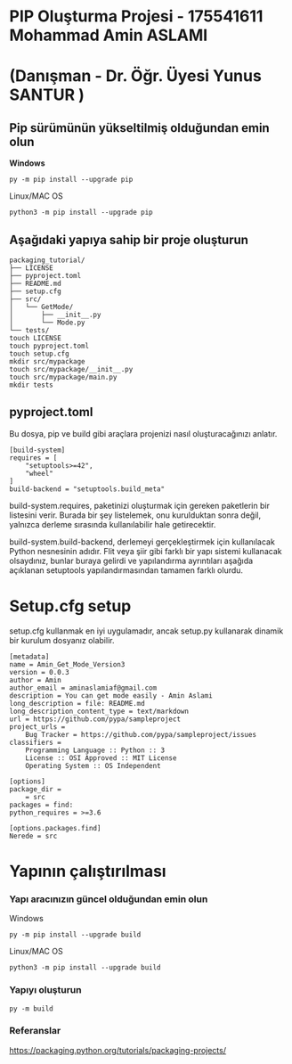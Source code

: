# PIP Oluşturma Projesi - 175541611 Mohammad Amin ASLAMI 

# (Danışman - Dr. Öğr. Üyesi Yunus SANTUR )


## Pip sürümünün yükseltilmiş olduğundan emin olun
**Windows**
```
py -m pip install --upgrade pip
```

Linux/MAC OS
```
python3 -m pip install --upgrade pip
```

## Aşağıdaki yapıya sahip bir proje oluşturun
```
packaging_tutorial/
├── LICENSE
├── pyproject.toml
├── README.md
├── setup.cfg
├── src/
│   └── GetMode/
│       ├── __init__.py
│       └── Mode.py
└── tests/
touch LICENSE
touch pyproject.toml
touch setup.cfg
mkdir src/mypackage
touch src/mypackage/__init__.py
touch src/mypackage/main.py
mkdir tests
```

## pyproject.toml 

Bu dosya, pip ve build gibi araçlara projenizi nasıl oluşturacağınızı anlatır.

```
[build-system]
requires = [
    "setuptools>=42",
    "wheel"
]
build-backend = "setuptools.build_meta"
```
build-system.requires, paketinizi oluşturmak için gereken paketlerin bir listesini verir. Burada bir şey listelemek, onu kurulduktan sonra değil, yalnızca derleme sırasında kullanılabilir hale getirecektir.

build-system.build-backend, derlemeyi gerçekleştirmek için kullanılacak Python nesnesinin adıdır. Flit veya şiir gibi farklı bir yapı sistemi kullanacak olsaydınız, bunlar buraya gelirdi ve yapılandırma ayrıntıları aşağıda açıklanan setuptools yapılandırmasından tamamen farklı olurdu.

# Setup.cfg setup
setup.cfg kullanmak en iyi uygulamadır, ancak setup.py kullanarak dinamik bir kurulum dosyanız olabilir.

```
[metadata]
name = Amin_Get_Mode_Version3
version = 0.0.3
author = Amin
author_email = aminaslamiaf@gmail.com
description = You can get mode easily - Amin Aslami
long_description = file: README.md
long_description_content_type = text/markdown
url = https://github.com/pypa/sampleproject
project_urls =
    Bug Tracker = https://github.com/pypa/sampleproject/issues
classifiers =
    Programming Language :: Python :: 3
    License :: OSI Approved :: MIT License
    Operating System :: OS Independent

[options]
package_dir =
    = src
packages = find:
python_requires = >=3.6

[options.packages.find]
Nerede = src

```
# Yapının çalıştırılması
### Yapı aracınızın güncel olduğundan emin olun
Windows
```
py -m pip install --upgrade build
```
Linux/MAC OS
```
python3 -m pip install --upgrade build
```


### Yapıyı oluşturun
```
py -m build
```


### Referanslar
https://packaging.python.org/tutorials/packaging-projects/
